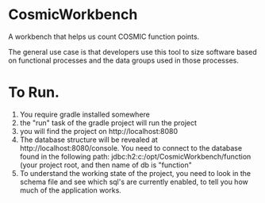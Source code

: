 # CosmicWorkbench
A workbench that helps us count COSMIC function points.

The general use case is that developers use this tool to size software based on functional processes and the data groups used in those processes.

# To Run.

1. You require gradle installed somewhere
2. the "run" task of the gradle project will run the project
3. you will find the project on http://localhost:8080
4. The database structure will be revealed at http://localhost:8080/console. You need to connect to the database found in the following path: jdbc:h2:c:/opt/CosmicWorkbench/function (your project root, and then name of db is "function"
5. To understand the working state of the project, you need to look in the schema file and see which sql's are currently enabled, to tell you how much of the application works. 
